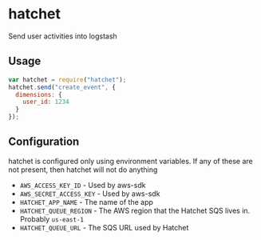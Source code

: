 # hatchet

Send user activities into logstash

## Usage

```javascript
var hatchet = require("hatchet");
hatchet.send("create_event", {
  dimensions: {
    user_id: 1234
  }
});
```

## Configuration

hatchet is configured only using environment variables. If any of these are not present, then hatchet will not do anything

* `AWS_ACCESS_KEY_ID` - Used by aws-sdk
* `AWS_SECRET_ACCESS_KEY` - Used by aws-sdk
* `HATCHET_APP_NAME` - The name of the app
* `HATCHET_QUEUE_REGION` - The AWS region that the Hatchet SQS lives in. Probably `us-east-1`
* `HATCHET_QUEUE_URL` - The SQS URL used by Hatchet
